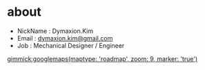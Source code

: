 # about

* NickName : Dymaxion.Kim
* Email : dymaxion.kim@gmail.com
* Job : Mechanical Designer / Engineer

[gimmick:googlemaps(maptype: 'roadmap', zoom: 9, marker: 'true')]((%EC%A3%BC)%EB%8F%84%EB%8B%B4%EC%8B%9C%EC%8A%A4%ED%85%9C%EC%8A%A4/@36.3986562,127.3856069,17z/data=!3m1!4b1!4m2!3m1!1s0x356549f962d053d1:0x17734454649acd76)

